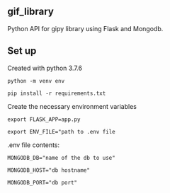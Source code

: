## gif_library
Python API for gipy library using Flask and Mongodb.

## Set up
Created with python 3.7.6

```python -m venv env```

```pip install -r requirements.txt```

Create the necessary environment variables

```export FLASK_APP=app.py```

```export ENV_FILE="path to .env file```

.env file contents:

```MONGODB_DB="name of the db to use"```

```MONGODB_HOST="db hostname"```

```MONGODB_PORT="db port"```

